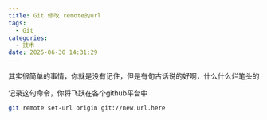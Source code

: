 ```yaml
---
title: Git 修改 remote的url
tags:
  - Git
categories:
  - 技术
date: 2025-06-30 14:31:29
---
```


其实很简单的事情，你就是没有记住，但是有句古话说的好啊，什么什么烂笔头的

记录这句命令，你将飞跃在各个github平台中

```bash
git remote set-url origin git://new.url.here
```


